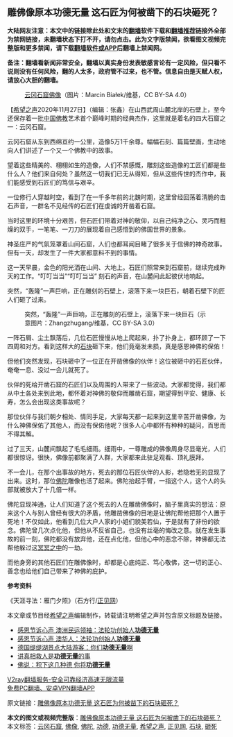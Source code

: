  <h2>雕佛像原本功德无量 这石匠为何被凿下的石块砸死？</h2> <p class="notice"><b>大陆网友注意：本文中的链接除此处和文末的<a href="https://github.com/bannedbook/fanqiang" >翻墙</a>软件下载和<a href="https://github.com/killgcd/justmysocks/blob/master/README.md">翻墙推荐</a>链接外全部为禁网链接，未翻墙状态下打不开，请勿点击。此为文字版禁闻，欲看图文视频完整版和更多禁闻，请下载<a href="https://github.com/bannedbook/fanqiang">翻墙软件或APP</a>后翻墙上禁闻网。</p><p>备注：翻墙看新闻非常安全，翻墙以真实身份发表敏感言论有一定风险，但只看不说则没有任何风险，翻的人太多，政府管不过来，也不管。信息自由是天赋人权，请放心大胆的翻墙。</b></p>  <div class="entry"> <figure><figcaption><a href="https://www.bannedbook.org/bnews/tag/%E4%BA%91%E5%86%88%E7%9F%B3%E7%AA%9F/" class="st_tag internal_tag" rel="tag" title="标签 云冈石窟 下的日志">云冈石窟</a><a href="https://www.bannedbook.org/bnews/tag/%e4%bd%9b%e5%83%8f/" class="st_tag internal_tag" rel="tag" title="标签 佛像 下的日志">佛像</a>（图片：Marcin Białek/维基，CC BY-SA 4.0）</figcaption></figure> <p>【<span class='wp_keywordlink_affiliate'><a href="https://www.soundofhope.org" title="希望之声" target="_blank">希望之声</a></span>2020年11月27日】（编辑：张鑫）在山西武周山麓北岸的石壁上，至今还保存着一批<span class='wp_keywordlink_affiliate'><a href="https://www.bannedbook.org/" title="中国" target="_blank">中国</a></span><span class='wp_keywordlink'><a href="https://www.qi-gong.me/buddhism/" title="佛教" target="_blank">佛教</a></span>艺术首个巅峰时期的经典杰作，这里就是着名的四大石窟之一：云冈石窟。</p> <p>云冈石窟从东到西绵亘约一公里，造像5万1千余尊。幅幅石刻、篇篇壁画，生动地向人们讲述了一个又一个佛教中的故事。</p> <p>望着这些精美的、栩栩如生的造像，人们不禁感慨，雕刻这些造像的工匠们都是些什么人？他们来自何处？虽然这一切我们已无从得知，但从这些传世的杰作中，我们能感受到石匠们的笃信与艰辛。</p> <p>一位修行人穿越时空，看到了在一千多年前的北魏时期，这里曾经回荡着清脆的击石声音，一群名不见经传的石匠们在虔诚的开凿着石窟。</p> <p>当时这里的环境十分艰苦，但石匠们带着对神的敬仰，以自己纯净之心、灵巧而粗燥的双手，一笔笔、一刀刀的展现着自己感悟到的佛国世界的景象。</p>  <p>神圣庄严的气氛笼罩着山间石窟，人们也都耳闻目睹了很多关于信佛的神奇故事。但有一天，却发生了一件大家都意料不到的事情。</p> <p>这一天早晨，金色的阳光洒在山间、大地上。石匠们照常来到石窟前，继续完成昨天的工作。“叮叮当当”“叮叮当当” 刻石的声音，在山麓间此起彼伏地响起。</p> <p>突然，“轰隆”一声巨响，正在雕刻的石壁上，滚落下来一块巨石，朝着石壁下的匠人们砸了过来。</p> <figure><figcaption>突然，“轰隆”一声巨响，正在雕刻的石壁上，滚落下来一块巨石（示意图片：Zhangzhugang/维基，CC BY-SA 3.0）</figcaption></figure> <p>一阵石屑、尘土飘落后，几位石匠慢慢从地上爬起来，扑了扑身上，都环顾了一下四周和对方。看到这样大的<a href="https://www.bannedbook.org/bnews/tag/%E7%9F%B3%E5%9D%97/" class="st_tag internal_tag" rel="tag" title="标签 石块 下的日志">石块</a>砸下来，他们竟毫发未损，真是感恩神佛的保佑！</p> <p>但他们突然发现，石块砸中了一位正在开凿佛像的伙伴！这位被砸中的石匠伙伴，奄奄一息、没过一会儿就死了。</p>  <p>伙伴的死给开凿石窟的石匠们以及周围的人带来了一些波动。大家都觉得，我们都从中土各处来到此地，都怀着对神佛的敬仰而雕凿石窟，期望得到平安、健康、长寿，怎么会出现这类事故呢？</p> <p>那位伙伴与我们朝夕相处、情同手足，大家每天都一起来到这里辛苦开凿佛像，为什么神佛保佑了其他人，而没有保佑他呢？很多人心中都怀有种种的疑问，百思而不得其解。</p> <p>过了三天，山麓间飘起了毛毛细雨。细雨中，一尊雕成的佛像周身尽显毫光，人们都很惊讶。很快，佛像前都聚满了人群，大家都来此驻足观看、顶礼膜拜。</p> <p>不一会儿，在那个出事故的地方，死去的那位石匠伙伴的人影，若隐若无的显现了出来。这时，那位<a href="https://www.bannedbook.org/bnews/tag/%e4%bd%9b%e9%99%80/" class="st_tag internal_tag" rel="tag" title="标签 佛陀 下的日志">佛陀</a>雕像也活了起来。佛陀抬起手臂，一指这个人，这个人的头部就被放大了十几倍一样。</p> <p>佛陀显现神通，让人们知道了这个死去的人在雕凿佛像时，脑子里真实的想法：原来这个人与别人曾经有很大的矛盾，他雕凿佛像的目地是让佛陀帮他把那个人置于死地！不仅如此，他看到几位大户人家的小姐们貌美若仙，于是就有了非份的欲念。佛陀曾几次点化他，但他从不反省自己，也没有丝毫的悔改之意。就在发生事故的前一刻，佛陀都没有放弃他，还在点化他，但他心中的恶念不除，神佛都无法帮他躲过这<span class='wp_keywordlink'><a href="https://www.bannedbook.org/forum3/topic64.html" title="电子书：冥冥之中有定数" target="_blank">冥冥之中</a></span>的一劫。</p>  <p>而他身旁的其他石匠们在雕佛像时，却都是心底纯正、笃心敬佛，这一切的正心、善念也给他们自己带来了神佛的庇护。</p> <p><strong>参考资料</strong></p> <p>《天涯寻法：雁门夕照》（石方行/<a href="https://www.bannedbook.org/bnews/tag/%e6%ad%a3%e8%a7%81%e7%bd%91/" class="st_tag internal_tag" rel="tag" title="标签 正见网 下的日志">正见网</a>）</p> <p>本文章或节目经<a href="https://www.bannedbook.org/bnews/tag/%e5%b8%8c%e6%9c%9b%e4%b9%8b%e5%a3%b0/" class="st_tag internal_tag" rel="tag" title="标签 希望之声 下的日志">希望之声</a>编辑制作，转载请注明希望之声并包含原文标题及链接。</p> <ul class='op-related-articles' title='相关阅读'> <li><a href='https://www.bannedbook.org/bnews/topimagenews/20201125/1436913.html' target='_blank'>感恩节诉心声 澳洲民运领袖：法轮功创始人<b>功德无量</b></a></li> <li><a href='https://www.bannedbook.org/bnews/cbnews/20201125/1436367.html' target='_blank'>感恩节诉心声 澳华人：法轮功创始人<b>功德无量</b></a></li> <li><a href='https://www.bannedbook.org/bnews/renquan/20190507/1124418.html' target='_blank'>德国缇缇湖景点大陆游客：你们<b>功德无量</b>啊</a></li> <li><a href='https://www.bannedbook.org/bnews/cbnews/20190324/1101992.html' target='_blank'>讲真相救人是<b>功德无量</b>的事</a></li> <li><a href='https://www.bannedbook.org/bnews/funmedia/20190206/1076261.html' target='_blank'>佛说：积下这几种德 你将<b>功德无量</b></a></li> </ul> <p class="texttj"> <a href="https://www.bannedbook.org/forum23/topic22702.html" target="_blank">V2ray翻墙服务-安全可靠经济高速无限流量</a><br/> <a href="https://github.com/bannedbook/fanqiang/wiki/%E7%A6%81%E9%97%BB%E7%BD%91%E5%AE%89%E5%8D%93%E7%BF%BB%E5%A2%99%E6%96%B0%E9%97%BBAPP" target="_blank">免费PC翻墙、安卓VPN翻墙APP</a></p><p>原文链接：<a class="src_link"  href="https://www.soundofhope.org/post/447394" target="_blank">雕佛像原本功德无量 这石匠为何被凿下的石块砸死？</a></p> <a name='sharetosocial'></a>       <div><b>本文的图文或视频完整版</b>：<a href='https://www.bannedbook.org/bnews/comments/20201128/1438497.html'>雕佛像原本功德无量 这石匠为何被凿下的石块砸死？</a></div>  </div><!--END ENTRY--> <div class="postfooter"> <div>本文标签：<a href="https://www.bannedbook.org/bnews/tag/%E4%BA%91%E5%86%88%E7%9F%B3%E7%AA%9F/" rel="tag">云冈石窟</a>, <a href="https://www.bannedbook.org/bnews/tag/%e4%bd%9b%e5%83%8f/" rel="tag">佛像</a>, <a href="https://www.bannedbook.org/bnews/tag/%e4%bd%9b%e9%99%80/" rel="tag">佛陀</a>, <a href="https://www.bannedbook.org/bnews/tag/%E5%8A%9F%E5%BE%B7/" rel="tag">功德</a>, <a href="https://www.bannedbook.org/bnews/tag/%E5%8A%9F%E5%BE%B7%E6%97%A0%E9%87%8F/" rel="tag">功德无量</a>, <a href="https://www.bannedbook.org/bnews/tag/%e5%b8%8c%e6%9c%9b%e4%b9%8b%e5%a3%b0/" rel="tag">希望之声</a>, <a href="https://www.bannedbook.org/bnews/tag/%e6%ad%a3%e8%a7%81%e7%bd%91/" rel="tag">正见网</a>, <a href="https://www.bannedbook.org/bnews/tag/%E7%9F%B3%E5%9D%97/" rel="tag">石块</a>, <a href="https://www.bannedbook.org/bnews/tag/%E7%A0%B8%E6%AD%BB/" rel="tag">砸死</a></div>  </div><!--END POSTFOOTER--> 